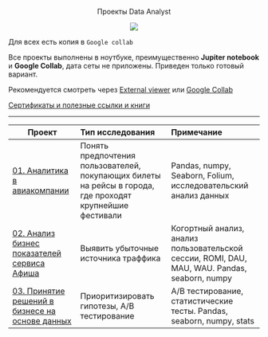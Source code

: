 <p align="center"> Проекты Data Analyst </p align="center">

<p align="center"><img src='https://i.ibb.co/gPkgtWX/shutterstock-669838285.jpg'></p>

Для всех есть копия в `Google collab`

Все проекты выполнены в ноутбуке, преимущественно **Jupiter notebook** и **Google Collab**, дата сеты не приложены. 
Приведен только готовый вариант. 

Рекомендуется смотреть через [External viewer](https://nbviewer.jupyter.org/github/ArtyKrafty/Data_science_projects/tree/9d86c5514664c670c928edbb1eb0f857e62e4e5e/) или [Google Collab](https://colab.research.google.com/)


[Сертификаты и полезные ссылки и книги](https://github.com/ArtyKrafty/Kraftyy/tree/main/certificates)
__________________________________________________________________________________________________________________________

| **Проект** | **Тип исследования** | **Примечание** |
| -------------------- | :--------------------- |:---------------------------|
| [01. Аналитика в авиакомпании](https://github.com/ArtyKrafty/Data_analyst_projects/tree/main/data_extraction_and_and_avia)|Понять предпочтения пользователей, покупающих билеты на рейсы в города, где проходят крупнейшие фестивали|Pandas, numpy, Seaborn, Folium, исследовательский анализ данных|
| [02. Анализ бизнес показателей сервиса Афиша](https://github.com/ArtyKrafty/Data_analyst_projects/tree/main/afisha_analys)|Выявить убыточные источника траффика|Когортный анализ, анализ пользовательской сессии, ROMI, DAU, MAU, WAU. Pandas, seaborn, numpy|
| [03. Принятие решений в бизнесе на основе данных](https://github.com/ArtyKrafty/Data_analyst_projects/tree/main/e_comm_AB)|Приоритизировать гипотезы, А/В тестирование|А/В тестирование, статистические тесты. Pandas, seaborn, numpy, stats|
